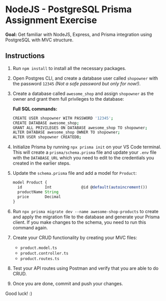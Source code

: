 # NodeJS - PostgreSQL Prisma Assignment Exercise

**Goal:** Get familiar with NodeJS, Express, and Prisma integration using PostgreSQL with MVC structure.

## Instructions

1. Run `npm install` to install all the necessary packages.
2. Open Postgres CLI, and create a database user called `shopowner` with the password `12345` *(Not a safe password but only for now!)*.
3. Create a database called `awesome_shop` and assign `shopowner` as the owner and grant them full privileges to the database:

    **Full SQL commands:**

    ```bash
    CREATE USER shopowner WITH PASSWORD '12345';
    CREATE DATABASE awesome_shop;
    GRANT ALL PRIVILEGES ON DATABASE awesome_shop TO shopowner;
    ALTER DATABASE awesome_shop OWNER TO shopowner;
    ALTER USER shopowner CREATEDB;
    ```

4. Initialize Prisma by running `npx prisma init` on your VS Code terminal. This will create a `prisma/schema.prisma` file and update your `.env` file with the `DATABASE_URL` which you need to edit to the credentials you created in the earlier steps.
5. Update the `schema.prisma` file and add a model for `Product`:

    ```ts
    model Product {
      id          Int             @id @default(autoincrement())
      productName String
      price       Decimal
    }
    ```

6. Run `npx prisma migrate dev --name awesome-shop-products` to create and apply the migration file to the database and generate your Prisma client. If you make changes to the schema, you need to run this command again.
7. Create your CRUD functionality by creating your MVC files:

    - `product.model.ts`
    - `product.controller.ts`
    - `product.routes.ts`

8. Test your API routes using Postman and verify that you are able to do CRUD.
9. Once you are done, commit and push your changes.

Good luck! :)
